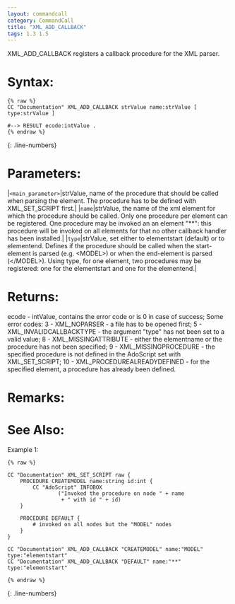 ```yaml
---
layout: commandcall
category: CommandCall
title: "XML_ADD_CALLBACK"
tags: 1.3 1.5
---
```


XML_ADD_CALLBACK registers a callback procedure for the XML parser.

# Syntax:  

```adoscript
{% raw %}
CC "Documentation" XML_ADD_CALLBACK	strValue name:strValue [ type:strValue ]

#--> RESULT ecode:intValue .
{% endraw %}
```
{: .line-numbers}

# Parameters:  

|`<main_parameter>`|strValue, name of the procedure that should be called when parsing the element. The procedure has to be defined with XML_SET_SCRIPT first.|
|`name`|strValue, the name of the xml element for which the procedure should be called. Only one procedure per element can be registered. One procedure may be invoked an an element "**": this procedure will be invoked on all elements for that no other callback handler has been installed.|
|`type`|strValue, set either to elementstart (default) or to elementend. Defines if the procedure should be called when the start-element is parsed (e.g. &lt;MODEL&gt;) or when the end-element is parsed (&lt;/MODEL&gt;). Using type, for one element, two procedures may be registered: one for the elementstart and one for the elementend.|

# Returns:  

ecode - intValue, contains the error code or is 0 in case of success; Some error codes: 3 - XML_NOPARSER - a file has to be opened first; 5 - XML_INVALIDCALLBACKTYPE - the argument "type" has not been set to a valid value; 8 - XML_MISSINGATTRIBUTE - either the elementname or the procedure has not been specified; 9 - XML_MISSINGPROCEDURE - the specified procedure is not defined in the AdoScript set with XML_SET_SCRIPT; 10 - XML_PROCEDUREALREADYDEFINED - for the specified element, a procedure has already been defined.

# Remarks:



# See Also:  



Example 1:

```adoscript
{% raw %}

CC "Documentation" XML_SET_SCRIPT raw {
    PROCEDURE CREATEMODEL name:string id:int {
        CC "AdoScript" INFOBOX
                ("Invoked the procedure on node " + name
                 + " with id " + id)
    }

    PROCEDURE DEFAULT {
        # invoked on all nodes but the "MODEL" nodes
    }
}

CC "Documentation" XML_ADD_CALLBACK "CREATEMODEL" name:"MODEL" type:"elementstart"
CC "Documentation" XML_ADD_CALLBACK "DEFAULT" name:"**" type:"elementstart"

{% endraw %}
```
{: .line-numbers}

